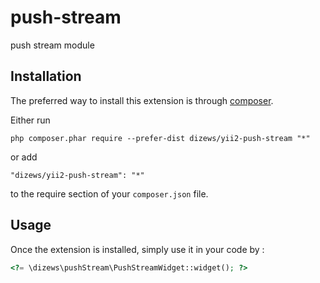 push-stream
===========
push stream module

Installation
------------

The preferred way to install this extension is through [composer](http://getcomposer.org/download/).

Either run

```
php composer.phar require --prefer-dist dizews/yii2-push-stream "*"
```

or add

```
"dizews/yii2-push-stream": "*"
```

to the require section of your `composer.json` file.


Usage
-----

Once the extension is installed, simply use it in your code by  :

```php
<?= \dizews\pushStream\PushStreamWidget::widget(); ?>
```
